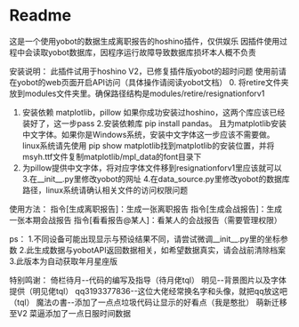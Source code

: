 # Readme
这是一个使用yobot的数据生成离职报告的hoshino插件，仅供娱乐
因插件使用过程中会读取yobot数据库，因程序运行故障导致数据库损坏本人概不负责

安装说明：
此插件试用于hoshino V2，已修复插件版yobot的超时问题
使用前请在yobot的web页面开启API访问（具体操作请阅读yobot文档）
0. 将retire文件夹放到modules文件夹里。确保路径结构是modules/retire/resignationforv1
1. 安装依赖 matplotlib，pillow 如果你成功安装过hoshino，这两个库应该已经装好了，这一步pass
2.安装依赖库 pip install pandas。
且为matplotlib安装中文字体。如果你是Windows系统，安装中文字体这一步应该不需要做。linux系统请先使用 pip show matplotlib找到matplotlib的安装位置，并将msyh.ttf文件复制matplotlib/mpl_data的font目录下
3. 为pillow提供中文字体，将对应字体文件移到resignationforv1里应该就可以
3.在__init__.py里修改yobot的网址
4.在data_source.py里修改yobot的数据库路径，linux系统请确认相关文件的访问权限问题

使用方法：
指令[生成离职报告]：生成一张离职报告
指令[生成会战报告]：生成一张本期会战报告
指令[看看报告@某人]：看某人的会战报告（需要管理权限）

ps：
1.不同设备可能出现显示与预设结果不同，请尝试微调__init__.py里的坐标参数
2.此生成数据与yobotAPI返回数据相关，如希望数据真实，请会战前清除档案
3.此版本为自动获取年月星座版

特别鸣谢：
倚栏待月--代码的编写及指导（待月佬tql）
明见--背景图片以及字体提供（明见佬tql）
qq3193377836--这位大佬经常换名字和头像，就把qq放这吧（tql）
魔法の書--添加了一点点垃圾代码让显示的好看点（我是憨批）
萌新迁移至V2
菜逼添加了一点日服时间数据
